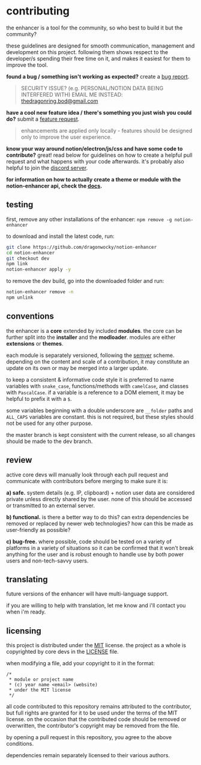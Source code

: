 # contributing

the enhancer is a tool for the community, so who best to build it but the community?

these guidelines are designed for smooth communication, management and development on this project.
following them shows respect to the developer/s spending their free time on it, and makes it easiest for them to improve the tool.

**found a bug / something isn't working as expected?** create a
[bug report](https://github.com/dragonwocky/notion-enhancer/issues/new?labels=bug&template=bug-report.md).

> SECURITY ISSUE? (e.g. PERSONAL/NOTION DATA BEING INTERFERED WITH)
> EMAIL ME INSTEAD: [thedragonring.bod@gmail.com](mailto:thedragonring.bod@gmail.com)

**have a cool new feature idea / there's something you just wish you could do?** submit a
[feature request](https://github.com/dragonwocky/notion-enhancer/issues/new?labels=enhancement&template=feature-request.md).

> enhancements are applied only locally -
> features should be designed only to improve the user experience.

**know your way around notion/electron/js/css and have some code to contribute?** great! read below for guidelines
on how to create a helpful pull request and what happens with your code afterwards. it's probably also helpful to
join the [discord server](https://discord.gg/sFWPXtA).

**for information on how to actually create a theme or module with the notion-enhancer api, check the [docs](DOCUMENTATION.md).**

## testing

first, remove any other installations of the enhancer: `npm remove -g notion-enhancer`

to download and install the latest code, run:

```sh
git clone https://github.com/dragonwocky/notion-enhancer
cd notion-enhancer
git checkout dev
npm link
notion-enhancer apply -y
```

to remove the dev build, go into the downloaded folder and run:

```sh
notion-enhancer remove -n
npm unlink
```

## conventions

the enhancer is a **core** extended by included **modules**.
the core can be further split into the **installer** and the **modloader**.
modules are either **extensions** or **themes**.

each module is separately versioned, following the [semver](https://semver.org/) scheme.
depending on the content and scale of a contribution, it may constitute an update on its own or may be merged into a larger update.

to keep a consistent & informative code style it is preferred to name variables with
`snake_case`, functions/methods with `camelCase`, and classes with `PascalCase`.
if a variable is a reference to a DOM element, it may be helpful to prefix it with a `$`.

some variables beginning with a double underscore are `__folder` paths and `ALL_CAPS` variables
are constant. this is not required, but these styles should not be used for any other purpose.

the master branch is kept consistent with the current release,
so all changes should be made to the dev branch.

## review

active core devs will manually look through each pull request and communicate with contributors before merging to
make sure it is:

**a) safe.** system details (e.g. IP, clipboard) + notion user data are considered private unless directly shared by the user.
none of this should be accessed or transmitted to an external server.

**b) functional.** is there a better way to do this? can extra dependencies be removed or replaced by newer web technologies?
how can this be made as user-friendly as possible?

**c) bug-free.** where possible, code should be tested on a variety of platforms in a variety of situations so it can be
confirmed that it won't break anything for the user and is robust enough to handle use by both
power users and non-tech-savvy users.

## translating

future versions of the enhancer will have multi-language support.

if you are willing to help with translation, let me know and i'll contact you when i'm ready.

## licensing

this project is distributed under the [MIT](https://choosealicense.com/licenses/mit/) license.
the project as a whole is copyrighted by core devs in the [LICENSE](LICENSE) file.

when modifying a file, add your copyright to it in the format:

```
/*
 * module or project name
 * (c) year name <email> (website)
 * under the MIT license
 */
```

all code contributed to this repository remains attributed to the contributor,
but full rights are granted for it to be used under the terms of the MIT license.
on the occasion that the contributed code should be removed or overwritten,
the contributor's copyright may be removed from the file.

by opening a pull request in this repository, you agree to the above conditions.

dependencies remain separately licensed to their various authors.
